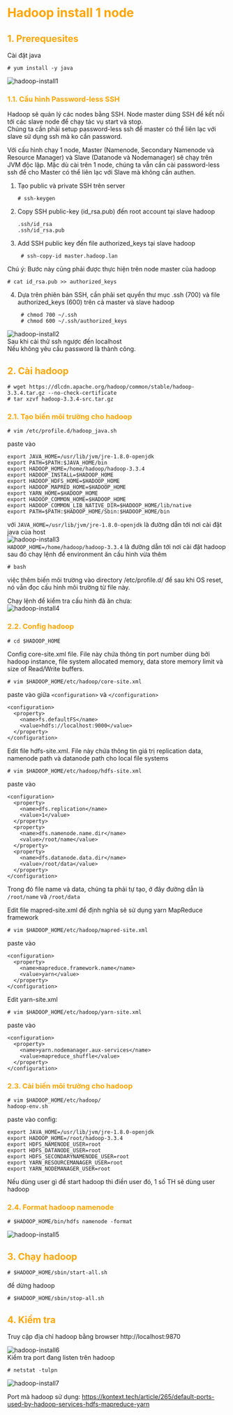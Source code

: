 <h1 style="color:orange">Hadoop install 1 node</h1>
<h2 style="color:orange">1. Prerequesites</h2>
Cài đặt java

    # yum install -y java
![hadoop-install1](../img/hadoop-install1.png)<br>
<h3 style="color:orange">1.1. Cấu hình Password-less SSH</h3>
Hadoop sẽ quản lý các nodes bằng SSH. Node master dùng SSH để kết nối tới các slave node để chạy tác vụ start và stop.<br>
Chúng ta cần phải setup password-less ssh để master có thể liên lạc với slave sử dụng ssh mà ko cần password.

Với cấu hình chạy 1 node, Master (Namenode, Secondary Namenode và Resource Manager) và Slave (Datanode và Nodemanager) sẽ chạy trên JVM độc lập. Mặc dù cài trên 1 node, chúng ta vẫn cần cài password-less ssh để cho Master có thể liên lạc với Slave mà không cần authen.

1. Tạo public và private SSH trên server 

       # ssh-keygen
2. Copy SSH public-key (id_rsa.pub) đến root account tại slave hadoop

       .ssh/id_rsa
       .ssh/id_rsa.pub
3. Add SSH public key đến file authorized_keys tại slave hadoop<br>
        
        # ssh-copy-id master.hadoop.lan
Chú ý: Bước này cũng phải được thực hiện trên node master của hadoop

    # cat id_rsa.pub >> authorized_keys
4. Dựa trên phiên bản SSH, cần phải set quyền thư mục .ssh (700) và file authorized_keys (600) trên cả master và slave hadoop

        # chmod 700 ~/.ssh
        # chmod 600 ~/.ssh/authorized_keys
![hadoop-install2](../img/hadoop-install2.png)<br>
Sau khi cài thử ssh ngược đến localhost<br>
Nếu không yêu cầu password là thành công.
<h2 style="color:orange">2. Cài hadoop</h2>

    # wget https://dlcdn.apache.org/hadoop/common/stable/hadoop-3.3.4.tar.gz --no-check-certificate
    # tar xzvf hadoop-3.3.4-src.tar.gz
<h3 style="color:orange">2.1. Tạo biến môi trường cho hadoop</h3>
   
    # vim /etc/profile.d/hadoop_java.sh
paste vào
   
    export JAVA_HOME=/usr/lib/jvm/jre-1.8.0-openjdk
    export PATH=$PATH:$JAVA_HOME/bin
    export HADOOP_HOME=/home/hadoop/hadoop-3.3.4
    export HADOOP_INSTALL=$HADOOP_HOME
    export HADOOP_HDFS_HOME=$HADOOP_HOME
    export HADOOP_MAPRED_HOME=$HADOOP_HOME
    export YARN_HOME=$HADOOP_HOME
    export HADOOP_COMMON_HOME=$HADOOP_HOME
    export HADOOP_COMMON_LIB_NATIVE_DIR=$HADOOP_HOME/lib/native
    export PATH=$PATH:$HADOOP_HOME/Sbin:$HADOOP_HOME/bin
với `JAVA_HOME=/usr/lib/jvm/jre-1.8.0-openjdk` là đường dẫn tới nơi cài đặt java của host<br>
![hadoop-install3](../img/hadoop-install3.png)<br>
`HADOOP_HOME=/home/hadoop/hadoop-3.3.4` là đường dẫn tới nơi cài đặt hadoop
sau đó chạy lệnh để environment ăn cấu hình vừa thêm

    # bash
việc thêm biến môi trường vào directory /etc/profile.d/ để sau khi OS reset, nó vẫn đọc cấu hình môi trường từ file này.

Chạy lệnh để kiểm tra cấu hình đã ăn chưa:<br>
![hadoop-install4](../img/hadoop-install4.png)<br>

<h3 style="color:orange">2.2. Config hadoop</h3>

    # cd $HADOOP_HOME
Config core-site.xml file. File này chứa thông tin port number dùng bởi hadoop instance, file system allocated memory, data store memory limit và size of Read/Write buffers.

    # vim $HADOOP_HOME/etc/hadoop/core-site.xml
paste vào giữa `<configuration>` và `</configuration>`

    <configuration>
      <property>
        <name>fs.defaultFS</name>
        <value>hdfs://localhost:9000</value>
      </property>
    </configuration>

Edit file hdfs-site.xml. File này chứa thông tin giá trị replication data, namenode path và datanode path cho local file systems

    # vim $HADOOP_HOME/etc/hadoop/hdfs-site.xml
paste vào

    <configuration>
      <property>
        <name>dfs.replication</name>
        <value>1</value>
      </property>
      <property>
        <name>dfs.namenode.name.dir</name>
        <value>/root/name</value>
      </property>
      <property>
        <name>dfs.datanode.data.dir</name>
        <value>/root/data</value>
      </property>
    </configuration>
Trong đó file name và data, chúng ta phải tự tạo, ở đây đường dẫn là `/root/name` và `/root/data`

Edit file mapred-site.xml để định nghĩa sẽ sử dụng yarn MapReduce framework

    # vim $HADOOP_HOME/etc/hadoop/mapred-site.xml
paste vào 

    <configuration>
      <property>
        <name>mapreduce.framework.name</name>
        <value>yarn</value>
      </property>
    </configuration>


Edit yarn-site.xml

    # vim $HADOOP_HOME/etc/hadoop/yarn-site.xml
paste vào

    <configuration>
      <property>
        <name>yarn.nodemanager.aux-services</name>
        <value>mapreduce_shuffle</value>
      </property>
    </configuration>
<h3 style="color:orange">2.3. Cài biến môi trường cho hadoop</h3>

    # vim $HADOOP_HOME/etc/hadoop/
    hadoop-env.sh
paste vào config:

    export JAVA_HOME=/usr/lib/jvm/jre-1.8.0-openjdk
    export HADOOP_HOME=/root/hadoop-3.3.4
    export HDFS_NAMENODE_USER=root
    export HDFS_DATANODE_USER=root
    export HDFS_SECONDARYNAMENODE_USER=root
    export YARN_RESOURCEMANAGER_USER=root
    export YARN_NODEMANAGER_USER=root
Nếu dùng user gì để start hadoop thì điền user đó, 1 số TH sẽ dùng user hadoop
<h3 style="color:orange">2.4. Format hadoop namenode</h3>

    # $HADOOP_HOME/bin/hdfs namenode -format
![hadoop-install5](../img/hadoop-install5.png)<br>
<h2 style="color:orange">3. Chạy hadoop</h2>

    # $HADOOP_HOME/sbin/start-all.sh
để dừng hadoop

    # $HADOOP_HOME/sbin/stop-all.sh
<h2 style="color:orange">4. Kiểm tra</h2>

Truy cập địa chỉ hadoop bằng browser http://localhost:9870

![hadoop-install6](../img/hadoop-install6.png)<br>
Kiểm tra port đang listen trên hadoop

    # netstat -tulpn
![hadoop-install7](../img/hadoop-install7.png)<br>

Port mà hadoop sử dụng: https://kontext.tech/article/265/default-ports-used-by-hadoop-services-hdfs-mapreduce-yarn